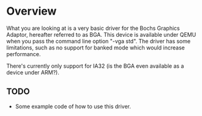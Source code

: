 <!--
     Copyright 2017, Data61
     Commonwealth Scientific and Industrial Research Organisation (CSIRO)
     ABN 41 687 119 230.

     This software may be distributed and modified according to the terms of
     the BSD 2-Clause license. Note that NO WARRANTY is provided.
     See "LICENSE_BSD2.txt" for details.

     @TAG(DATA61_BSD)
-->

# Overview

What you are looking at is a very basic driver for the Bochs Graphics Adaptor,
hereafter referred to as BGA. This device is available under QEMU when you pass
the command line option "-vga std". The driver has some limitations, such as no
support for banked mode which would increase performance.

There's currently only support for IA32 (is the BGA even available as a device
under ARM?).

## TODO
 - Some example code of how to use this driver.
